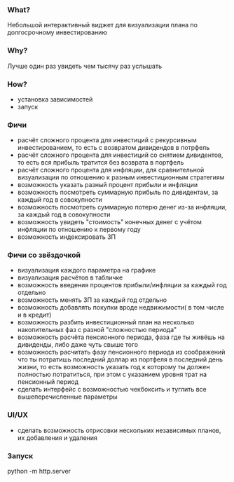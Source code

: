 ### What?
Небольшой интерактивный виджет для визуализации плана по долгосрочному инвестированию

### Why?
Лучше один раз увидеть чем тысячу раз услышать

### How?
 - установка зависимостей
 - запуск

### Фичи

 - расчёт сложного процента для инвестиций с рекурсивным инвестированием, то есть с возвратом дивидендов в потрфель
 - расчёт сложного процента для инвестиций со снятием дивидентов, то есть вся прибыль тратится без возврата в портфель
 - расчёт сложного процента для инфляции, для сравнительной визуализации по отношению к разным инвестиционным стратегиям
 - возможность указать разный процент прибыли и инфляции
 - возможность посмотреть суммарную прибыль по дивидентам, за каждый год в совокупности
 - возможность посмотреть суммарную потерю денег из-за инфляции, за каждый год в совокупности
 - возможность увидеть "стоимость" конечных денег с учётом инфляции по отношению к первому году
 - возможность индексировать ЗП 

### Фичи со звёздочкой
 - визуализация каждого параметра на графике
 - визуализация расчётов в табличке
 - возможность введения процентов прибыли/инфляции за каждый год отдельно
 - возможность менять ЗП за каждый год отдельно
 - возможность добавлять покупки вроде недвижимости( в том числе и в кредит)
 - возможность разбить инвестиционный план на несколько накопительных фаз с разной "сложностью периода"
 - возможность расчёта пенсионного периода, фаза где ты живёшь на дивиденды, либо даже чуть свыше того
 - возможность расчитать фазу пенсионного периода из соображений что ты потратишь последний доллар из портфеля в последний день жизни, то есть возможность указать год к которому ты должен полностью потратиться, при этом с указанием уровня трат на пенсионный период
 - сделать интерфейс с возможностью чекбоксить и туглить все вышеперечисленные параметры
 
### UI/UX
 - сделать возможность отрисовки нескольких независимых планов, их добавления и удаления
### Запуск 
python -m http.server       
